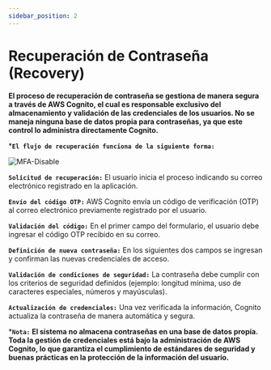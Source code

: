 ```yaml
---
sidebar_position: 2
---
```


# Recuperación de Contraseña (Recovery)

**El proceso de recuperación de contraseña se gestiona de manera segura a través de AWS Cognito, el cual es responsable exclusivo del almacenamiento y validación de las credenciales de los usuarios. No se maneja ninguna base de datos propia para contraseñas, ya que este control lo administra directamente Cognito.**

***`El flujo de recuperación funciona de la siguiente forma:`**

![MFA-Disable](/img/backoffice-user/recovery_backoffice.png )

**`Solicitud de recuperación:`** El usuario inicia el proceso indicando su correo electrónico registrado en la aplicación.

**`Envío del código OTP:`** AWS Cognito envía un código de verificación (OTP) al correo electrónico previamente registrado por el usuario.

**`Validación del código:`** En el primer campo del formulario, el usuario debe ingresar el código OTP recibido en su correo.

**`Definición de nueva contraseña:`** En los siguientes dos campos se ingresan y confirman las nuevas credenciales de acceso.

**`Validación de condiciones de seguridad:`** La contraseña debe cumplir con los criterios de seguridad definidos (ejemplo: longitud mínima, uso de caracteres especiales, números y mayúsculas).

**`Actualización de credenciales:`** Una vez verificada la información, Cognito actualiza la contraseña de manera automática y segura.

***`Nota:` El sistema no almacena contraseñas en una base de datos propia. Toda la gestión de credenciales está bajo la administración de AWS Cognito, lo que garantiza el cumplimiento de estándares de seguridad y buenas prácticas en la protección de la información del usuario.**
